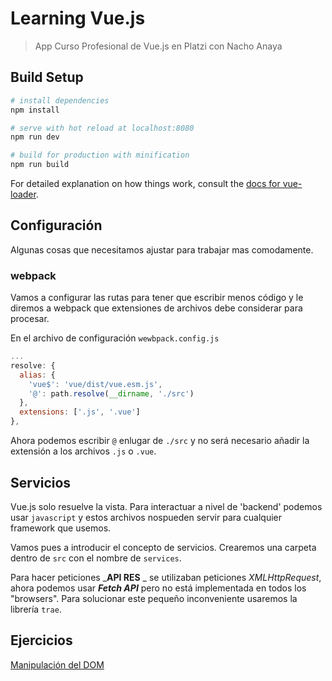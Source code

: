 # Learning Vue.js

> App Curso Profesional de Vue.js en Platzi con Nacho Anaya

## Build Setup

``` bash
# install dependencies
npm install

# serve with hot reload at localhost:8080
npm run dev

# build for production with minification
npm run build
```

For detailed explanation on how things work, consult the [docs for vue-loader](http://vuejs.github.io/vue-loader).

## Configuración

Algunas cosas que necesitamos ajustar para trabajar mas comodamente.

### webpack
Vamos a configurar las rutas para tener que escribir menos código y le diremos a webpack que extensiones de archivos debe considerar para procesar.

En el archivo de configuración `wewbpack.config.js`
```js
...
resolve: {
  alias: {
    'vue$': 'vue/dist/vue.esm.js',
    '@': path.resolve(__dirname, './src')
  },
  extensions: ['.js', '.vue']
},

```
Ahora podemos escribir `@` enlugar de `./src` y no será necesario añadir la extensión a los archivos `.js` o `.vue`.

## Servicios

Vue.js solo resuelve la vista. Para interactuar a nivel de 'backend' podemos usar `javascript` y estos archivos nospueden servir para cualquier framework que usemos.

Vamos pues a introducir el concepto de servicios. Crearemos una carpeta dentro de `src` con el nombre de `services`.

Para hacer peticiones _**API RES** _ se utilizaban peticiones _XMLHttpRequest_, ahora podemos usar _**Fetch API**_ pero no está implementada en todos los "browsers". Para solucionar este pequeño inconveniente usaremos la librería `trae`.

## Ejercicios

[Manipulación del DOM](http://github.com/funihao/LearningVueJS/tree/E-DOM)
